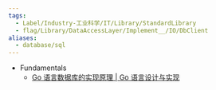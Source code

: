 ```yaml
---
tags:
  - Label/Industry-工业科学/IT/Library/StandardLibrary
  - flag/Library/DataAccessLayer/Implement__/IO/DbClient
aliases:
  - database/sql
---
```


- Fundamentals
    - [Go 语言数据库的实现原理 | Go 语言设计与实现](https://draveness.me/golang/docs/part4-advanced/ch09-stdlib/golang-database-sql/)
